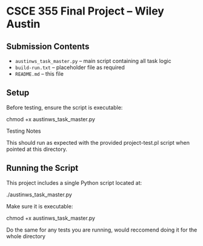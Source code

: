 # CSCE 355 Final Project – Wiley Austin

## Submission Contents

- `austinws_task_master.py` – main script containing all task logic
- `build-run.txt` – placeholder file as required
- `README.md` – this file

## Setup

Before testing, ensure the script is executable:

chmod +x austinws_task_master.py

Testing Notes

This should run as expected with the provided project-test.pl script when pointed at this directory.

## Running the Script

This project includes a single Python script located at:

./austinws_task_master.py

Make sure it is executable:

chmod +x austinws_task_master.py

Do the same for any tests you are running, 
would reccomend doing it for the whole directory